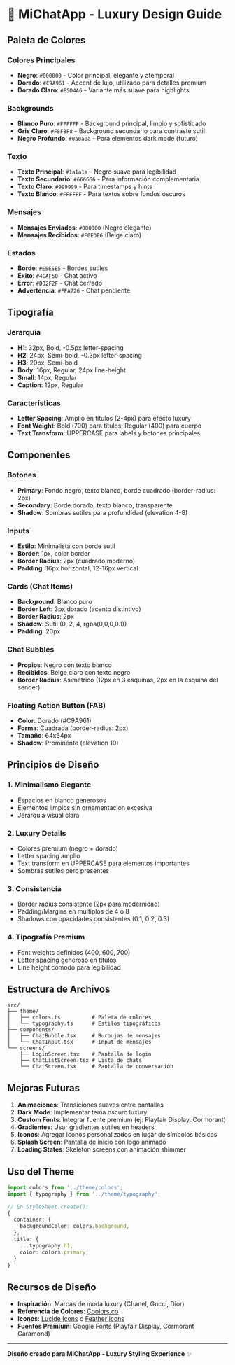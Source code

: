# 🎨 MiChatApp - Luxury Design Guide

## Paleta de Colores

### Colores Principales
- **Negro**: `#000000` - Color principal, elegante y atemporal
- **Dorado**: `#C9A961` - Accent de lujo, utilizado para detalles premium
- **Dorado Claro**: `#E5D4A6` - Variante más suave para highlights

### Backgrounds
- **Blanco Puro**: `#FFFFFF` - Background principal, limpio y sofisticado
- **Gris Claro**: `#F8F8F8` - Background secundario para contraste sutil
- **Negro Profundo**: `#0a0a0a` - Para elementos dark mode (futuro)

### Texto
- **Texto Principal**: `#1a1a1a` - Negro suave para legibilidad
- **Texto Secundario**: `#666666` - Para información complementaria
- **Texto Claro**: `#999999` - Para timestamps y hints
- **Texto Blanco**: `#FFFFFF` - Para textos sobre fondos oscuros

### Mensajes
- **Mensajes Enviados**: `#000000` (Negro elegante)
- **Mensajes Recibidos**: `#F0EDE6` (Beige claro)

### Estados
- **Borde**: `#E5E5E5` - Bordes sutiles
- **Éxito**: `#4CAF50` - Chat activo
- **Error**: `#D32F2F` - Chat cerrado
- **Advertencia**: `#FFA726` - Chat pendiente

## Tipografía

### Jerarquía
- **H1**: 32px, Bold, -0.5px letter-spacing
- **H2**: 24px, Semi-bold, -0.3px letter-spacing
- **H3**: 20px, Semi-bold
- **Body**: 16px, Regular, 24px line-height
- **Small**: 14px, Regular
- **Caption**: 12px, Regular

### Características
- **Letter Spacing**: Amplio en títulos (2-4px) para efecto luxury
- **Font Weight**: Bold (700) para títulos, Regular (400) para cuerpo
- **Text Transform**: UPPERCASE para labels y botones principales

## Componentes

### Botones
- **Primary**: Fondo negro, texto blanco, borde cuadrado (border-radius: 2px)
- **Secondary**: Borde dorado, texto blanco, transparente
- **Shadow**: Sombras sutiles para profundidad (elevation 4-8)

### Inputs
- **Estilo**: Minimalista con borde sutil
- **Border**: 1px, color border
- **Border Radius**: 2px (cuadrado moderno)
- **Padding**: 16px horizontal, 12-16px vertical

### Cards (Chat Items)
- **Background**: Blanco puro
- **Border Left**: 3px dorado (acento distintivo)
- **Border Radius**: 2px
- **Shadow**: Sutil (0, 2, 4, rgba(0,0,0,0.1))
- **Padding**: 20px

### Chat Bubbles
- **Propios**: Negro con texto blanco
- **Recibidos**: Beige claro con texto negro
- **Border Radius**: Asimétrico (12px en 3 esquinas, 2px en la esquina del sender)

### Floating Action Button (FAB)
- **Color**: Dorado (#C9A961)
- **Forma**: Cuadrada (border-radius: 2px)
- **Tamaño**: 64x64px
- **Shadow**: Prominente (elevation 10)

## Principios de Diseño

### 1. Minimalismo Elegante
- Espacios en blanco generosos
- Elementos limpios sin ornamentación excesiva
- Jerarquía visual clara

### 2. Luxury Details
- Colores premium (negro + dorado)
- Letter spacing amplio
- Text transform en UPPERCASE para elementos importantes
- Sombras sutiles pero presentes

### 3. Consistencia
- Border radius consistente (2px para modernidad)
- Padding/Margins en múltiplos de 4 o 8
- Shadows con opacidades consistentes (0.1, 0.2, 0.3)

### 4. Tipografía Premium
- Font weights definidos (400, 600, 700)
- Letter spacing generoso en títulos
- Line height cómodo para legibilidad

## Estructura de Archivos

```
src/
├── theme/
│   ├── colors.ts          # Paleta de colores
│   └── typography.ts      # Estilos tipográficos
├── components/
│   ├── ChatBubble.tsx     # Burbujas de mensajes
│   └── ChatInput.tsx      # Input de mensajes
└── screens/
    ├── LoginScreen.tsx    # Pantalla de login
    ├── ChatListScreen.tsx # Lista de chats
    └── ChatScreen.tsx     # Pantalla de conversación
```

## Mejoras Futuras

1. **Animaciones**: Transiciones suaves entre pantallas
2. **Dark Mode**: Implementar tema oscuro luxury
3. **Custom Fonts**: Integrar fuente premium (ej: Playfair Display, Cormorant)
4. **Gradientes**: Usar gradientes sutiles en headers
5. **Iconos**: Agregar iconos personalizados en lugar de símbolos básicos
6. **Splash Screen**: Pantalla de inicio con logo animado
7. **Loading States**: Skeleton screens con animación shimmer

## Uso del Theme

```typescript
import colors from '../theme/colors';
import { typography } from '../theme/typography';

// En StyleSheet.create():
{
  container: {
    backgroundColor: colors.background,
  },
  title: {
    ...typography.h1,
    color: colors.primary,
  }
}
```

## Recursos de Diseño

- **Inspiración**: Marcas de moda luxury (Chanel, Gucci, Dior)
- **Referencia de Colores**: [Coolors.co](https://coolors.co)
- **Iconos**: [Lucide Icons](https://lucide.dev) o [Feather Icons](https://feathericons.com)
- **Fuentes Premium**: Google Fonts (Playfair Display, Cormorant Garamond)

---

**Diseño creado para MiChatApp - Luxury Styling Experience** ✨
